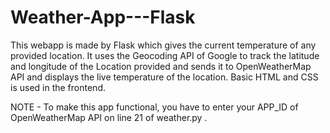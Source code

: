 # Weather-App---Flask
This webapp is made by Flask which gives the current temperature of any provided location.
It uses the Geocoding API of Google to track the latitude and longitude of the Location provided and sends it to OpenWeatherMap API and displays the live temperature of the location.
Basic HTML and CSS is used in the frontend.

NOTE - To make this app functional, you have to enter your APP_ID of OpenWeatherMap API on line 21 of weather.py .
